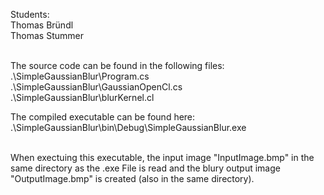 Students:<br>
Thomas Bründl<br>
Thomas Stummer<br><br>

The source code can be found in the following files:<br>
.\SimpleGaussianBlur\Program.cs<br>
.\SimpleGaussianBlur\GaussianOpenCl.cs<br>
.\SimpleGaussianBlur\blurKernel.cl<br>

The compiled executable can be found here:<br>
.\SimpleGaussianBlur\bin\Debug\SimpleGaussianBlur.exe<br><br>

When exectuing this executable, the input image "InputImage.bmp" in the same directory as the .exe File is read and the blury output image "OutputImage.bmp" is created (also in the same directory).

